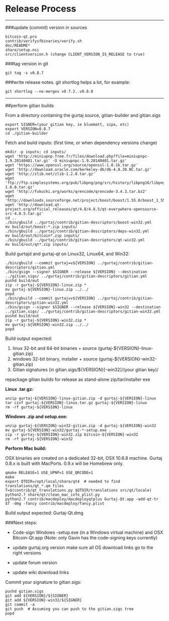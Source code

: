 Release Process
====================

* * *

###update (commit) version in sources


	bitcoin-qt.pro
	contrib/verifysfbinaries/verify.sh
	doc/README*
	share/setup.nsi
	src/clientversion.h (change CLIENT_VERSION_IS_RELEASE to true)

###tag version in git

	git tag -s v0.8.7

###write release notes. git shortlog helps a lot, for example:

	git shortlog --no-merges v0.7.2..v0.8.0

* * *

##perform gitian builds

 From a directory containing the gurtaj source, gitian-builder and gitian.sigs
  
	export SIGNER=(your gitian key, ie bluematt, sipa, etc)
	export VERSION=0.8.7
	cd ./gitian-builder

 Fetch and build inputs: (first time, or when dependency versions change)

	mkdir -p inputs; cd inputs/
	wget 'http://miniupnp.free.fr/files/download.php?file=miniupnpc-1.9.20140401.tar.gz' -O miniupnpc-1.9.20140401.tar.gz'
	wget 'https://www.openssl.org/source/openssl-1.0.1k.tar.gz'
	wget 'http://download.oracle.com/berkeley-db/db-4.8.30.NC.tar.gz'
	wget 'http://zlib.net/zlib-1.2.8.tar.gz'
	wget 'ftp://ftp.simplesystems.org/pub/libpng/png/src/history/libpng16/libpng-1.6.8.tar.gz'
	wget 'http://fukuchi.org/works/qrencode/qrencode-3.4.3.tar.bz2'
	wget 'http://downloads.sourceforge.net/project/boost/boost/1.55.0/boost_1_55_0.tar.bz2'
	wget 'http://download.qt-project.org/official_releases/qt/4.8/4.8.5/qt-everywhere-opensource-src-4.8.5.tar.gz'
	cd ..
	./bin/gbuild ../gurtaj/contrib/gitian-descriptors/boost-win32.yml
	mv build/out/boost-*.zip inputs/
	./bin/gbuild ../gurtaj/contrib/gitian-descriptors/deps-win32.yml
	mv build/out/bitcoin*.zip inputs/
	./bin/gbuild ../gurtaj/contrib/gitian-descriptors/qt-win32.yml
	mv build/out/qt*.zip inputs/

 Build gurtajd and gurtaj-qt on Linux32, Linux64, and Win32:
  
	./bin/gbuild --commit gurtaj=v${VERSION} ../gurtaj/contrib/gitian-descriptors/gitian.yml
	./bin/gsign --signer $SIGNER --release ${VERSION} --destination ../gitian.sigs/ ../gurtaj/contrib/gitian-descriptors/gitian.yml
	pushd build/out
	zip -r gurtaj-${VERSION}-linux.zip *
	mv gurtaj-${VERSION}-linux.zip ../../
	popd
	./bin/gbuild --commit gurtaj=v${VERSION} ../gurtaj/contrib/gitian-descriptors/gitian-win32.yml
	./bin/gsign --signer $SIGNER --release ${VERSION}-win32 --destination ../gitian.sigs/ ../gurtaj/contrib/gitian-descriptors/gitian-win32.yml
	pushd build/out
	zip -r gurtaj-${VERSION}-win32.zip *
	mv gurtaj-${VERSION}-win32.zip ../../
	popd

  Build output expected:

  1. linux 32-bit and 64-bit binaries + source (gurtaj-${VERSION}-linux-gitian.zip)
  2. windows 32-bit binary, installer + source (gurtaj-${VERSION}-win32-gitian.zip)
  3. Gitian signatures (in gitian.sigs/${VERSION}[-win32]/(your gitian key)/

repackage gitian builds for release as stand-alone zip/tar/installer exe

**Linux .tar.gz:**

	unzip gurtaj-${VERSION}-linux-gitian.zip -d gurtaj-${VERSION}-linux
	tar czvf gurtaj-${VERSION}-linux.tar.gz gurtaj-${VERSION}-linux
	rm -rf gurtaj-${VERSION}-linux

**Windows .zip and setup.exe:**

	unzip gurtaj-${VERSION}-win32-gitian.zip -d gurtaj-${VERSION}-win32
	mv gurtaj-${VERSION}-win32/gurtaj-*-setup.exe .
	zip -r gurtaj-${VERSION}-win32.zip bitcoin-${VERSION}-win32
	rm -rf gurtaj-${VERSION}-win32

**Perform Mac build:**

  OSX binaries are created on a dedicated 32-bit, OSX 10.6.8 machine.
  Gurtaj 0.8.x is built with MacPorts.  0.9.x will be Homebrew only.

	qmake RELEASE=1 USE_UPNP=1 USE_QRCODE=1
	make
	export QTDIR=/opt/local/share/qt4  # needed to find translations/qt_*.qm files
	T=$(contrib/qt_translations.py $QTDIR/translations src/qt/locale)
	python2.7 share/qt/clean_mac_info_plist.py
	python2.7 contrib/macdeploy/macdeployqtplus Gurtaj-Qt.app -add-qt-tr $T -dmg -fancy contrib/macdeploy/fancy.plist

 Build output expected: Gurtaj-Qt.dmg

###Next steps:

* Code-sign Windows -setup.exe (in a Windows virtual machine) and
  OSX Bitcoin-Qt.app (Note: only Gavin has the code-signing keys currently)

* update gurtaj.org version
  make sure all OS download links go to the right versions

* update forum version

* update wiki download links

Commit your signature to gitian.sigs:

	pushd gitian.sigs
	git add ${VERSION}/${SIGNER}
	git add ${VERSION}-win32/${SIGNER}
	git commit -a
	git push  # Assuming you can push to the gitian.sigs tree
	popd

